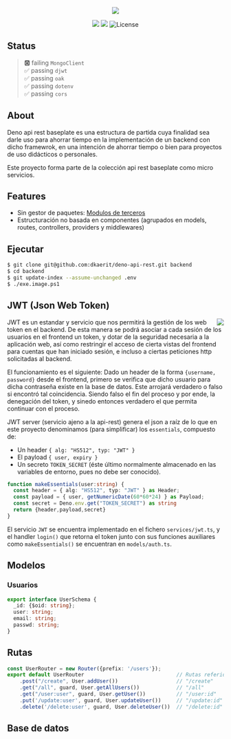 <center><img src="https://i.imgur.com/GtgLBvg.png"></center>

<p align="center">
<img src="https://img.shields.io/github/commit-activity/y/dkaerit/deno-api-rest?color=17a8c8">
<img src="https://img.shields.io/github/downloads/dkaerit/deno-api-rest/total?color=17a8c8">
<img src="https://img.shields.io/badge/license-MIT-17a8c8" alt="License">
</p>

## Status

> 🅾️ failing `MongoClient`  
> ✅ passing `djwt`  
> ✅ passing `oak`  
> ✅ passing `dotenv`  
> ✅ passing `cors`  

## About

Deno api rest baseplate es una estructura de partida cuya finalidad sea darle uso para ahorrar tiempo en la implementación de un backend con dicho framewrok, en una intención de ahorrar tiempo o bien para proyectos de uso didácticos o personales. 

Este proyecto forma parte de la colección api rest baseplate como micro servicios.

## Features
  * Sin gestor de paquetes: [Modulos de terceros](https://deno.land/x)
  * Estructuración no basada en componentes (agrupados en models, routes, controllers, providers y middlewares)

## Ejecutar

```bash
$ git clone git@github.com:dkaerit/deno-api-rest.git backend
$ cd backend
$ git update-index --assume-unchanged .env
$ ./exe.image.ps1
```


## JWT (Json Web Token)
<img align="right" src="https://user-images.githubusercontent.com/24440929/150584119-a836a85b-0330-4686-b3ed-5871cc3378e9.png"> 
JWT es un estandar y servicio que nos permitirá la gestión de los web token en el backend. De esta manera se podrá asociar a cada sesión de los usuarios en el frontend un token, y dotar de la seguridad necesaria a la aplicación web, así como restringir el acceso de cierta vistas del frontend para cuentas que han iniciado sesión, e incluso a ciertas peticiones http solicitadas al backend.


El funcionamiento es el siguiente: Dado un header de la forma `{username, password}` desde el frontend, primero se verifica que dicho usuario para dicha contraseña existe en la base de datos. Este arrojará verdadero o falso si encontró tal coincidencia. Siendo falso el fin del proceso y por ende, la denegación del token, y sinedo entonces verdadero el que permita continuar con el proceso. 


JWT server (servicio ajeno a la api-rest) genera el json a raíz de lo que en este proyecto denominamos (para simplificar) los `essentials`, compuesto de: 

* Un header `{ alg: "HS512", typ: "JWT" }`
* El payload `{ user, expiry }` 
* Un secreto `TOKEN_SECRET` (éste último normalmente almacenado en las variables de entorno, pues no debe ser conocido). 

```typescript
function makeEssentials(user:string) {
  const header = { alg: "HS512", typ: "JWT" } as Header;
  const payload = { user, getNumericDate(60*60*24) } as Payload;
  const secret = Deno.env.get("TOKEN_SECRET") as string 
  return {header,payload,secret}
}
```

El servicio `JWT` se encuentra implementado en el fichero `services/jwt.ts`, y el handler `login()` que retorna el token junto con sus funciones auxiliares como `makeEssentials()` se encuentran en `models/auth.ts`.

## Modelos
### Usuarios
```typescript
export interface UserSchema {
  _id: {$oid: string};
  user: string;
  email: string;
  passwd: string;
}

```

## Rutas
```typescript
const UserRouter = new Router({prefix: '/users'});
export default UserRouter                              // Rutas referidas al modelo "Usuario"
    .post("/create", User.addUser())                   // "/create"            → addUser()
    .get("/all", guard, User.getAllUsers())            // "/all"       ~guard~ → getAllUsers()
    .get("/user:user", guard, User.getUser())          // "/user:id"   ~guard~ → getUser()
    .put('/update:user', guard, User.updateUser())     // "/update:id" ~guard~ → updateUser()
    .delete('/delete:user', guard, User.deleteUser())  // "/delete:id" ~guard~ → deleteUser()
```



## Base de datos
